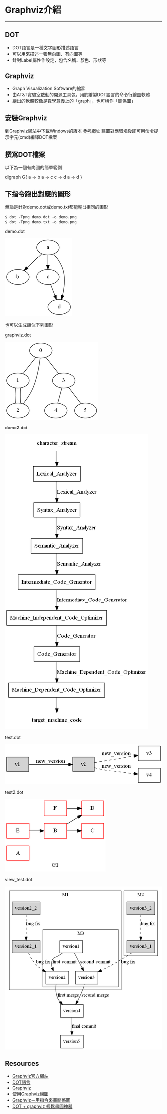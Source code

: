
# Graphviz介紹
---
## DOT
- DOT語言是一種文字圖形描述語言
- 可以用來描述一張無向圖、有向圖等
- 針對Label屬性作設定，包含名稱、顏色、形狀等

## Graphviz 
- Graph Visualization Software的縮寫
- 由AT&T實驗室啟動的開源工具包，用於繪製DOT語言的命令行繪圖軟體
- 繪出的軟體較像是數學意義上的「graph」，也可稱作「關係圖」

## 安裝Graphviz 
到Graphviz網站中下載Windows的版本
[參考網址](http://www.graphviz.org/)
建置對應環境後即可用命令提示字元(cmd)編譯DOT檔案

## 撰寫DOT檔案
以下為一個有向圖的簡單範例

digraph G{
    a -> b
    a -> c
    c -> d
    a -> d
}

## 下指令跑出對應的圖形
無論是針對demo.dot或demo.txt都能輸出相同的圖形

```
$ dot -Tpng demo.dot -o demo.png 
$ dot -Tpng demo.txt -o demo.png
```

demo.dot

![](demo.png)

也可以生成類似下列圖形

graphviz.dot

![](graphviz.png)

demo2.dot

![](demo2.png)

test.dot

![](test.png)

test2.dot

![](test2.png)

view_test.dot

![](view_test.png)


## Resources
- [Graphviz官方網站](http://www.graphviz.org/)
- [DOT語言](https://zh.wikipedia.org/wiki/DOT%E8%AF%AD%E8%A8%80)
- [Graphviz](https://zh.wikipedia.org/wiki/Graphviz)
- [使用Graphviz繪圖](https://www.cnblogs.com/taceywong/p/5439574.html)
- [Graphviz－用指令來畫關係圖](https://www.netadmin.com.tw/netadmin/zh-tw/technology/122966CB664D4A17ABAAD11FC2AA887C?page=1)
- [DOT + graphviz 輕鬆畫圖神器](https://www.itread01.com/content/1549927837.html)
